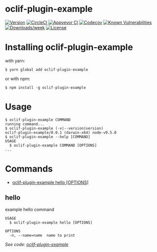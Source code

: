 oclif-plugin-example
====================



[![Version](https://img.shields.io/npm/v/oclif-plugin-example.svg)](https://npmjs.org/package/oclif-plugin-example)
[![CircleCI](https://circleci.com/gh/jdxcode/plugin-example/tree/master.svg?style=svg)](https://circleci.com/gh/jdxcode/plugin-example/tree/master)
[![Appveyor CI](https://ci.appveyor.com/api/projects/status/github/jdxcode/plugin-example?branch=master&svg=true)](https://ci.appveyor.com/project/heroku/plugin-example/branch/master)
[![Codecov](https://codecov.io/gh/jdxcode/plugin-example/branch/master/graph/badge.svg)](https://codecov.io/gh/jdxcode/plugin-example)
[![Known Vulnerabilities](https://snyk.io/test/npm/oclif-plugin-example/badge.svg)](https://snyk.io/test/npm/oclif-plugin-example)
[![Downloads/week](https://img.shields.io/npm/dw/oclif-plugin-example.svg)](https://npmjs.org/package/oclif-plugin-example)
[![License](https://img.shields.io/npm/l/oclif-plugin-example.svg)](https://github.com/jdxcode/plugin-example/blob/master/package.json)

<!-- install -->
# Installing oclif-plugin-example

with yarn:
```
$ yarn global add oclif-plugin-example
```

or with npm:
```
$ npm install -g oclif-plugin-example
```
<!-- installstop -->
<!-- usage -->
# Usage

```sh-session
$ oclif-plugin-example COMMAND
running command...
$ oclif-plugin-example (-v|--version|version)
oclif-plugin-example/0.0.1 (darwin-x64) node-v9.5.0
$ oclif-plugin-example --help [COMMAND]
USAGE
  $ oclif-plugin-example COMMAND [OPTIONS]
...
```
<!-- usagestop -->
<!-- commands -->
# Commands

* [oclif-plugin-example hello [OPTIONS]](#hello)
## hello

example hello command

```
USAGE
  $ oclif-plugin-example hello [OPTIONS]

OPTIONS
  -n, --name=name  name to print
```

_See code: [oclif-plugin-example](https://github.com/oclif/oclif-plugin-example/blob/v0.0.1/src/commands/hello.js)_
<!-- commandsstop -->
